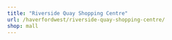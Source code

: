 ```yaml
---
title: "Riverside Quay Shopping Centre"
url: /haverfordwest/riverside-quay-shopping-centre/
shop: mall
---
```

